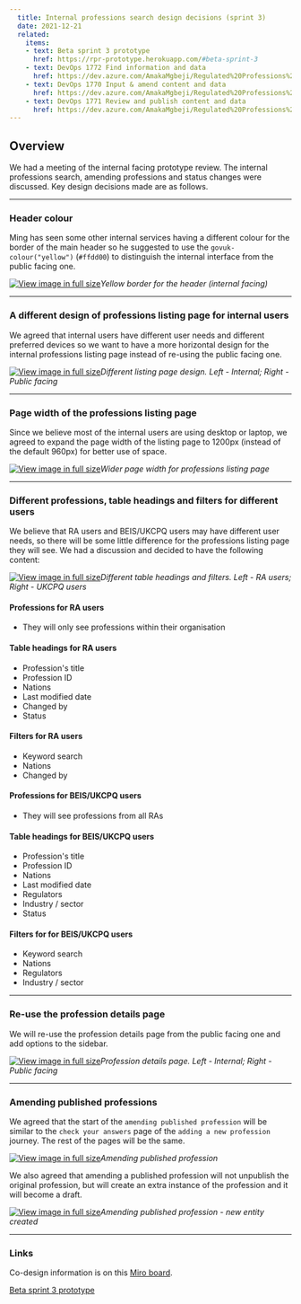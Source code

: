 ```yaml
---
  title: Internal professions search design decisions (sprint 3)
  date: 2021-12-21
  related:
    items:
    - text: Beta sprint 3 prototype
      href: https://rpr-prototype.herokuapp.com/#beta-sprint-3
    - text: DevOps 1772 Find information and data
      href: https://dev.azure.com/AmakaMgbeji/Regulated%20Professions%20Register%20%28RPR%29%20-%20BETA%20PHASE/_backlogs/backlog/Regulated%20Professions%20Register%20%28RPR%29%20-%20BETA%20PHASE%20Team/Stories/?showParents=true&workitem=1772
    - text: DevOps 1770 Input & amend content and data
      href: https://dev.azure.com/AmakaMgbeji/Regulated%20Professions%20Register%20%28RPR%29%20-%20BETA%20PHASE/_backlogs/backlog/Regulated%20Professions%20Register%20%28RPR%29%20-%20BETA%20PHASE%20Team/Stories/?showParents=true&workitem=1770
    - text: DevOps 1771 Review and publish content and data
      href: https://dev.azure.com/AmakaMgbeji/Regulated%20Professions%20Register%20%28RPR%29%20-%20BETA%20PHASE/_backlogs/backlog/Regulated%20Professions%20Register%20%28RPR%29%20-%20BETA%20PHASE%20Team/Stories/?showParents=true&workitem=1771
---
```


## Overview 

We had a meeting of the internal facing prototype review. The internal professions search, amending professions and status changes were discussed. Key design decisions made are as follows.

--- 

### Header colour

Ming has seen some other internal services having a different colour for the border of the main header so he suggested to use the `govuk-colour("yellow")` (`#ffdd00`) to distinguish the internal interface from the public facing one. 

[![View image in full size](01.png)](01.png)*Yellow border for the header (internal facing)*

--- 


### A different design of professions listing page for internal users

We agreed that internal users have different user needs and different preferred devices so we want to have a more horizontal design for the internal professions listing page instead of re-using the public facing one. 

[![View image in full size](02.png)](02.png)*Different listing page design. Left - Internal; Right - Public facing*

--- 

### Page width of the professions listing page

Since we believe most of the internal users are using desktop or laptop, 
we agreed to expand the page width of the listing page to 1200px (instead of the default 960px) for better use of space. 

[![View image in full size](03.png)](03.png)*Wider page width for professions listing page*

--- 

### Different professions, table headings and filters for different users

We believe that RA users and BEIS/UKCPQ users may have different user needs, so there will be some little difference for the professions listing page they will see. We had a discussion and decided to have the following content:  

[![View image in full size](04.png)](04.png)*Different table headings and filters. Left - RA users; Right - UKCPQ users*

#### Professions for RA users
* They will only see professions within their organisation

#### Table headings for RA users
* Profession's title
* Profession ID
* Nations
* Last modified date
* Changed by
* Status

#### Filters for RA users
* Keyword search
* Nations
* Changed by

#### Professions for BEIS/UKCPQ users
* They will see professions from all RAs

#### Table headings for BEIS/UKCPQ users
* Profession's title
* Profession ID
* Nations
* Last modified date
* Regulators
* Industry / sector
* Status

#### Filters for for BEIS/UKCPQ users
* Keyword search
* Nations
* Regulators
* Industry / sector


--- 

### Re-use the profession details page

We will re-use the profession details page from the public facing one and add options to the sidebar.

[![View image in full size](05.png)](05.png)*Profession details page. Left - Internal; Right - Public facing*

--- 

### Amending published professions

We agreed that the start of the `amending published profession` will be similar to the `check your answers` page of the `adding a new profession` journey. The rest of the pages will be the same. 

[![View image in full size](06.png)](06.png)*Amending published profession*

We also agreed that amending a published profession will not unpublish the original profession, but will create an extra instance of the profession and it will become a draft.

[![View image in full size](07.png)](07.png)*Amending published profession - new entity created*

--- 


### Links

Co-design information is on this [Miro board](https://miro.com/app/board/uXjVOaZc0VI=/?moveToWidget=3458764515410033016&cot=14).

[Beta sprint 3 prototype](https://rpr-prototype.herokuapp.com/#beta-sprint-3)
